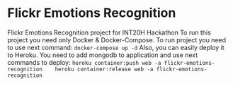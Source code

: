 # Flickr Emotions Recognition
Flickr Emotions Recognition project for INT20H Hackathon
To run this project you need only Docker & Docker-Compose.
To run project you need to use next command:
`docker-compose up -d`
Also, you can easily deploy it to Heroku. You need to add mongodb to application and use next commands to deploy:
`
heroku container:push web -a flickr-emotions-recognition   
heroku container:release web -a flickr-emotions-recognition
`